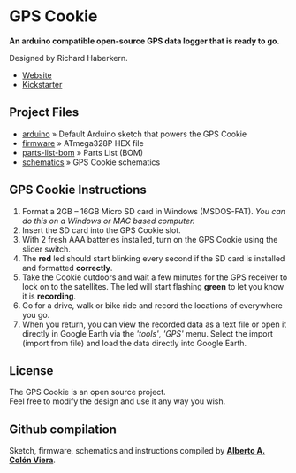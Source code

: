 GPS Cookie
==========

**An arduino compatible open-source GPS data logger that is ready to go.**

Designed by Richard Haberkern.

- [Website](http://gpscookie.com)
- [Kickstarter](https://www.kickstarter.com/projects/richardhaberkern/gps-cookie-leaving-crumbs-wherever-it-goes)

Project Files
-------------

- [arduino](https://github.com/albertico/gps-cookie/tree/master/arduino) » Default Arduino sketch that powers the GPS Cookie
- [firmware](https://github.com/albertico/gps-cookie/tree/master/firmware) » ATmega328P HEX file
- [parts-list-bom](https://github.com/albertico/gps-cookie/tree/master/parts-list-bom) » Parts List (BOM)
- [schematics](https://github.com/albertico/gps-cookie/tree/master/schematics) » GPS Cookie schematics

GPS Cookie Instructions
-----------------------

1. Format a 2GB – 16GB Micro SD card in Windows (MSDOS-FAT).  _You can do this on a Windows or MAC based computer._
2. Insert the SD card into the GPS Cookie slot.
3. With 2 fresh AAA batteries installed, turn on the GPS Cookie using the slider switch.
4. The **red** led should start blinking every second if the SD card is installed and formatted **correctly**.
5. Take the Cookie outdoors and wait a few minutes for the GPS receiver to lock on to the satellites.  The led will start flashing **green** to let you know it is **recording**.
6. Go for a drive, walk or bike ride and record the locations of everywhere you go.
7. When you return, you can view the recorded data as a text file or open it directly in Google Earth via the _'tools'_, _'GPS'_ menu.  Select the import (import from file) and load the data directly into Google Earth.

License
-------

The GPS Cookie is an open source project.  
Feel free to modify the design and use it any way you wish.  

Github compilation
------------------

Sketch, firmware, schematics and instructions compiled by **[Alberto A. Colón Viera](https://github.com/albertico)**.

